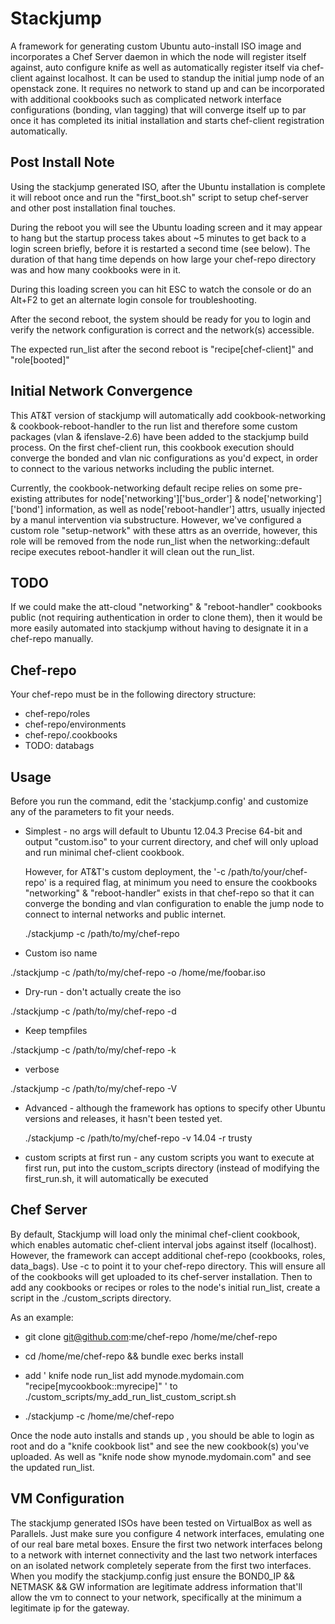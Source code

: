 # Stackjump

A framework for generating custom Ubuntu auto-install ISO image and incorporates a Chef Server daemon in which the node will register itself against, auto configure knife as well as automatically register itself via chef-client against localhost.  It can be used to standup the initial jump node of an openstack zone.  It requires no network to stand up and can be incorporated with additional cookbooks such as complicated network interface configurations (bonding, vlan tagging) that will converge itself up to par once it has completed its initial installation and starts chef-client registration automatically.

## Post Install Note

Using the stackjump generated ISO, after the Ubuntu installation is complete it will reboot once and run the "first_boot.sh" script to setup chef-server and other post installation final touches.   

During the reboot you will see the Ubuntu loading screen and it may appear to hang but the startup process takes about ~5 minutes to get back to a login screen briefly, before it is restarted a second time (see below).  The duration of that hang time depends on how large your chef-repo directory was and how many cookbooks were in it.

During this loading screen you can hit ESC to watch the console or do an Alt+F2 to get an alternate login console for troubleshooting.

After the second reboot, the system should be ready for you to login and verify the network configuration is correct and the network(s) accessible.

The expected run_list after the second reboot is "recipe[chef-client]" and "role[booted]"

## Initial Network Convergence

This AT&T version of stackjump will automatically add cookbook-networking & cookbook-reboot-handler to the run list and therefore some custom packages (vlan & ifenslave-2.6) have been added to the stackjump build process.  On the first chef-client run, this cookbook execution should converge the bonded and vlan nic configurations as you'd expect, in order to connect to the various networks including the public internet.  

Currently, the cookbook-networking default recipe relies on some pre-existing attributes for node['networking']['bus_order'] & node['networking']['bond'] information, as well as node['reboot-handler'] attrs, usually injected by a manul intervention via substructure.  However, we've configured a custom role "setup-network" with these attrs as an override, however, this role will be removed from the node run_list when the networking::default recipe executes reboot-handler it will clean out the run_list.

## TODO

If we could make the att-cloud "networking" & "reboot-handler" cookbooks public (not requiring authentication in order to clone them), then it would be more easily automated into stackjump without having to designate it in a chef-repo manually.

## Chef-repo

Your chef-repo must be in the following directory structure:

* chef-repo/roles
* chef-repo/environments
* chef-repo/.cookbooks
* TODO: databags

## Usage

Before you run the command, edit the 'stackjump.config' and customize any of the parameters to fit your needs.

 * Simplest - no args will default to Ubuntu 12.04.3 Precise 64-bit and output "custom.iso" to your current directory, and chef will only upload and run minimal chef-client cookbook.

   However, for AT&T's custom deployment, the  '-c /path/to/your/chef-repo' is a required flag, at minimum you need to ensure the cookbooks "networking" & "reboot-handler" exists in that chef-repo so that it can converge the   bonding and vlan configuration to enable the jump node to connect to internal networks and public internet.

   ./stackjump -c /path/to/my/chef-repo

 * Custom iso name

  ./stackjump -c /path/to/my/chef-repo -o /home/me/foobar.iso

 * Dry-run - don't actually create the iso

  ./stackjump -c /path/to/my/chef-repo -d

 * Keep tempfiles

  ./stackjump -c /path/to/my/chef-repo -k

 * verbose

  ./stackjump -c /path/to/my/chef-repo -V

 * Advanced - although the framework has options to specify other Ubuntu versions and releases, it hasn't been tested yet.

   ./stackjump -c /path/to/my/chef-repo -v 14.04 -r trusty

 * custom scripts at first run - any custom scripts you want to execute at first run, put into the custom_scripts directory (instead of modifying the first_run.sh, it will automatically be executed

## Chef Server

By default, Stackjump will load only the minimal chef-client cookbook, which enables automatic chef-client interval jobs against itself (localhost).  However, the framework can accept additional chef-repo (cookbooks, roles, data_bags).  Use -c to point it to your chef-repo directory.  This will ensure all of the cookbooks will get uploaded to its chef-server installation.  Then to add any cookbooks or recipes or roles to the node's initial run_list, create a script in the ./custom_scripts directory.

As an example:

* git clone git@github.com:me/chef-repo /home/me/chef-repo

* cd /home/me/chef-repo && bundle exec berks install

* add ' knife node run_list add mynode.mydomain.com "recipe[mycookbook::myrecipe]" ' to ./custom_scripts/my_add_run_list_custom_script.sh

* ./stackjump -c /home/me/chef-repo

Once the node auto installs and stands up , you should be able to login as root and do a "knife cookbook list" and see the new cookbook(s) you've uploaded.  As well as "knife node show mynode.mydomain.com" and see the updated run_list.

## VM Configuration

The stackjump generated ISOs have been tested on VirtualBox as well as Parallels.  Just make sure you configure 4 network interfaces, emulating one of our real bare metal boxes.  Ensure the first two network interfaces belong to a network with internet connectivity and the last two network interfaces on an isolated network completely seperate from the first two interfaces.  When you modify the stackjump.config just ensure the BOND0_IP && NETMASK && GW information are legitimate address information that'll allow the vm to connect to your network, specifically at the minimum a legitimate ip for the gateway.
